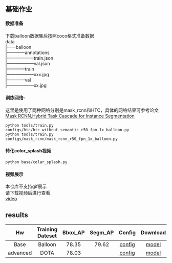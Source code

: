 ## 基础作业

#### 数据准备
下载balloon数据集后按照coco格式准备数据   
data   
|——balloon   
|————annotations  
|——————train.json  
|——————val.json  
|————train  
|——————xxx.jpg  
|————val  
|——————xx.jpg  
  
#### 训练网络:
这里是使用了两种网络分别是mask_rcnn和HTC，具体的网络结果可参考论文[Mask RCNN](https://arxiv.org/abs/1703.06870),[Hybrid Task Cascade for Instance Segmentation](https://arxiv.org/abs/1901.07518) 
```
python tools/train.py configs/htc/htc_without_semantic_r50_fpn_1x_balloon.py
python tools/train.py configs/mask_rcnn/mask_rcnn_r50_fpn_1x_balloon.py
```
#### 转化color_splash视频
```
python base/colar_splash.py 
```

#### 视频展示
本仓库不支持gif展示   
请下载视频后进行查看    
[video](https://github.com/54wb/Openmmlab_Camp/releases/download/hw02_base_pth/color_splash_balloon.mp4)

## results


| Hw       | Training Dateset | Bbox_AP | Segm_AP | Config                                                                                                          | Download                                                                                |
|:--------:|:----------------:|:-------:|:-------:|:---------------------------------------------------------------------------------------------------------------:|:---------------------------------------------------------------------------------------:|
| Base     | Balloon          | 78.35   | 79.62   | [config](https://github.com/54wb/Openmmlab_Camp/blob/master/hw02/base/configs/htc_without_semantic_r50_fpn_1x_balloon.py) | [model](https://github.com/54wb/Openmmlab_Camp/releases/download/hw02_base_pth/htc_epoch_12.pth) |
| advanced | DOTA             | 78.03   |         | [config](https://github.com/54wb/Openmmlab_Camp/blob/master/hw02/advanced/config/roi_trans_swin_tiny_fpn_1x_dota_more.py) | [model](https://github.com/54wb/Openmmlab_Camp/releases/download/hw02_advanced/epoch_12.pth)     |


